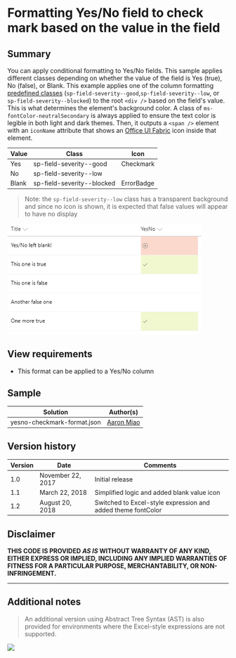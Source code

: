 # Formatting Yes/No field to check mark based on the value in the field

## Summary
You can apply conditional formatting to Yes/No fields. This sample applies different classes depending on whether the value of the field is Yes (true), No (false), or Blank. This example applies one of the column formatting [predefined classes](https://docs.microsoft.com/en-us/sharepoint/dev/declarative-customization/column-formatting#predefined-classes) (`sp-field-severity--good`,`sp-field-severity--low`, or `sp-field-severity--blocked`) to the root `<div />` based on the field's value. This is what determines the element's background color. A class of `ms-fontColor-neutralSecondary` is always applied to ensure the text color is legible in both light and dark themes. Then, it outputs a `<span />` element with an `iconName` attribute that shows an [Office UI Fabric](https://developer.microsoft.com/en-us/fabric#/styles/icons) icon inside that element.

|Value|Class|Icon|
|---|---|---|
|Yes|sp-field-severity--good|Checkmark|
|No|sp-field-severity--low||
|Blank|sp-field-severity--blocked|ErrorBadge|

> Note: the `sp-field-severity--low` class has a transparent background and since no icon is shown, it is expected that false values will appear to have no display

![screenshot of the sample](./assets/screenshot.png)

## View requirements
- This format can be applied to a Yes/No column

## Sample

Solution|Author(s)
--------|---------
yesno-checkmark-format.json | [Aaron Miao](https://github.com/aaronmi)

## Version history

Version|Date|Comments
-------|----|--------
1.0|November 22, 2017|Initial release
1.1|March 22, 2018|Simplified logic and added blank value icon
1.2|August 20, 2018|Switched to Excel-style expression and added theme fontColor

## Disclaimer
**THIS CODE IS PROVIDED *AS IS* WITHOUT WARRANTY OF ANY KIND, EITHER EXPRESS OR IMPLIED, INCLUDING ANY IMPLIED WARRANTIES OF FITNESS FOR A PARTICULAR PURPOSE, MERCHANTABILITY, OR NON-INFRINGEMENT.**

---

## Additional notes

> An additional version using Abstract Tree Syntax (AST) is also provided for environments where the Excel-style expressions are not supported.

<img src="https://pnptelemetry.azurewebsites.net/list-formatting/column-samples/yesno-checkmark-format" />
